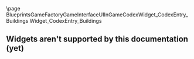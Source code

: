 \page BlueprintsGameFactoryGameInterfaceUIInGameCodexWidget_CodexEntry_Buildings Widget_CodexEntry_Buildings
## Widgets aren't supported by this documentation (yet)

